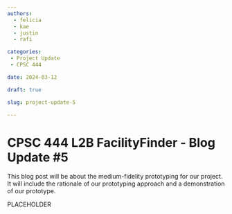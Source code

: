```yaml
---
authors:
  - felicia
  - kae
  - justin
  - rafi

categories:
 - Project Update
 - CPSC 444

date: 2024-03-12

draft: true

slug: project-update-5

---
```


# CPSC 444 L2B FacilityFinder - Blog Update #5

This blog post will be about the medium-fidelity prototyping for our project. It will include the rationale of our prototyping approach and a demonstration of our prototype.

<!-- more -->

PLACEHOLDER